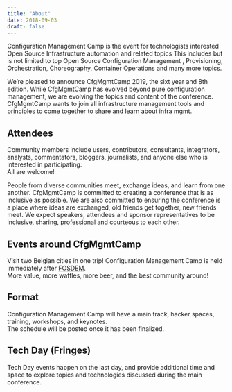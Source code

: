 ```yaml
---
title: "About"
date: 2018-09-03
draft: false
---
```


Configuration Management Camp is the event for technologists interested  Open Source Infrastructure automation and related topics
This includes but is not limited to top Open Source Configuration Management , Provisioning, Orchestration,  Choreography, Container Operations and many more topics.

We’re pleased to announce CfgMgmtCamp 2019, the sixt year and 8th edition. While CfgMgmtCamp has evolved beyond pure configuration management, we are evolving the topics and content of the conference. CfgMgmtCamp wants to join all infrastructure management tools and principles to come together to share and learn about infra mgmt. 




## Attendees ##

Community members include users, contributors, consultants, integrators, analysts, commentators, bloggers, journalists, and anyone else who is interested in participating.  
All are welcome!  

People from diverse communities meet, exchange ideas, and learn from one another.  CfgMgmtCamp is committed to creating a conference that is as inclusive as possible.
We are also committed to ensuring the conference is a place where ideas are exchanged, old friends get together, new friends meet. We expect speakers, attendees and sponsor representatives to be inclusive, sharing, professional and courteous to each other.

## Events around CfgMgmtCamp ##

Visit two Belgian cities in one trip!  Configuration Management Camp is held immediately after [FOSDEM](https://fosdem.org/2019/).  
More value, more waffles, more beer, and the best community around!  

## Format ##

Configuration Management Camp will have a main track, hacker spaces, training, workshops, and keynotes.  
The schedule will be posted once it has been finalized.  


## Tech Day (Fringes) ##

Tech Day events happen on the last day, and provide additional time and space to explore topics and technologies discussed during the main conference.  


